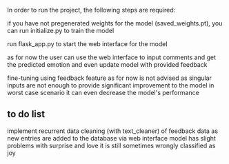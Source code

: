 In order to run the project, the following steps are required:

if you have not pregenerated weights for the model (saved_weights.pt), you can run initialize.py to train the model

run flask_app.py to start the web interface for the model

as for now the user can use the web interface to input comments and get the predicted emotion and even update model with provided feedback 

fine-tuning using feedback feature as for now is not advised as singular inputs are not enough to provide significant improvement to the model in worst case scenario it can even decrease the model's performance

## to do list
implement recurrent data cleaning (with text_cleaner) of feedback data as new entries are added to the database via web interface
model has slight problems with surprise and love it is still sometimes wrongly classified as joy
